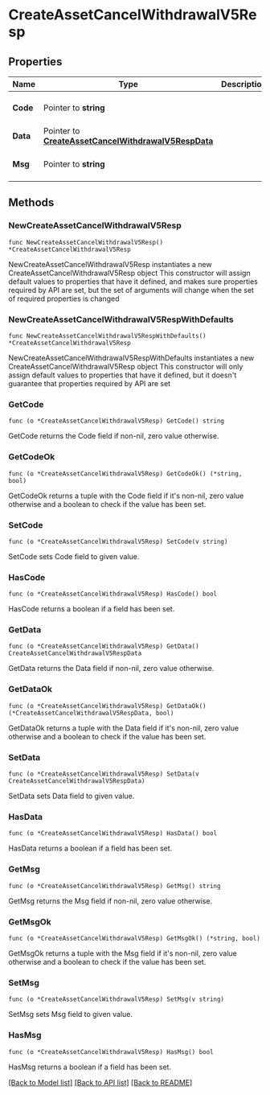 # CreateAssetCancelWithdrawalV5Resp

## Properties

Name | Type | Description | Notes
------------ | ------------- | ------------- | -------------
**Code** | Pointer to **string** |  | [optional] [default to ""]
**Data** | Pointer to [**CreateAssetCancelWithdrawalV5RespData**](CreateAssetCancelWithdrawalV5RespData.md) |  | [optional] 
**Msg** | Pointer to **string** |  | [optional] [default to ""]

## Methods

### NewCreateAssetCancelWithdrawalV5Resp

`func NewCreateAssetCancelWithdrawalV5Resp() *CreateAssetCancelWithdrawalV5Resp`

NewCreateAssetCancelWithdrawalV5Resp instantiates a new CreateAssetCancelWithdrawalV5Resp object
This constructor will assign default values to properties that have it defined,
and makes sure properties required by API are set, but the set of arguments
will change when the set of required properties is changed

### NewCreateAssetCancelWithdrawalV5RespWithDefaults

`func NewCreateAssetCancelWithdrawalV5RespWithDefaults() *CreateAssetCancelWithdrawalV5Resp`

NewCreateAssetCancelWithdrawalV5RespWithDefaults instantiates a new CreateAssetCancelWithdrawalV5Resp object
This constructor will only assign default values to properties that have it defined,
but it doesn't guarantee that properties required by API are set

### GetCode

`func (o *CreateAssetCancelWithdrawalV5Resp) GetCode() string`

GetCode returns the Code field if non-nil, zero value otherwise.

### GetCodeOk

`func (o *CreateAssetCancelWithdrawalV5Resp) GetCodeOk() (*string, bool)`

GetCodeOk returns a tuple with the Code field if it's non-nil, zero value otherwise
and a boolean to check if the value has been set.

### SetCode

`func (o *CreateAssetCancelWithdrawalV5Resp) SetCode(v string)`

SetCode sets Code field to given value.

### HasCode

`func (o *CreateAssetCancelWithdrawalV5Resp) HasCode() bool`

HasCode returns a boolean if a field has been set.

### GetData

`func (o *CreateAssetCancelWithdrawalV5Resp) GetData() CreateAssetCancelWithdrawalV5RespData`

GetData returns the Data field if non-nil, zero value otherwise.

### GetDataOk

`func (o *CreateAssetCancelWithdrawalV5Resp) GetDataOk() (*CreateAssetCancelWithdrawalV5RespData, bool)`

GetDataOk returns a tuple with the Data field if it's non-nil, zero value otherwise
and a boolean to check if the value has been set.

### SetData

`func (o *CreateAssetCancelWithdrawalV5Resp) SetData(v CreateAssetCancelWithdrawalV5RespData)`

SetData sets Data field to given value.

### HasData

`func (o *CreateAssetCancelWithdrawalV5Resp) HasData() bool`

HasData returns a boolean if a field has been set.

### GetMsg

`func (o *CreateAssetCancelWithdrawalV5Resp) GetMsg() string`

GetMsg returns the Msg field if non-nil, zero value otherwise.

### GetMsgOk

`func (o *CreateAssetCancelWithdrawalV5Resp) GetMsgOk() (*string, bool)`

GetMsgOk returns a tuple with the Msg field if it's non-nil, zero value otherwise
and a boolean to check if the value has been set.

### SetMsg

`func (o *CreateAssetCancelWithdrawalV5Resp) SetMsg(v string)`

SetMsg sets Msg field to given value.

### HasMsg

`func (o *CreateAssetCancelWithdrawalV5Resp) HasMsg() bool`

HasMsg returns a boolean if a field has been set.


[[Back to Model list]](../README.md#documentation-for-models) [[Back to API list]](../README.md#documentation-for-api-endpoints) [[Back to README]](../README.md)


